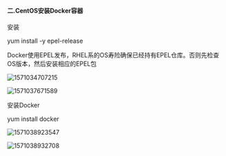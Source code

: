 #### 二.CentOS安装Docker容器

安装

yum install -y epel-release

Docker使用EPEL发布，RHEL系的OS寿险确保已经持有EPEL仓库。否则先检查OS版本，然后安装相应的EPEL包

![1571034707215](E:\Typora笔记\Pic\1571034707215.png)

![1571037671589](E:\Typora笔记\Pic\1571037671589.png)

安装Docker

yum install docker

![1571038923547](E:\Typora笔记\Pic\1571038923547.png)

![1571038932708](E:\Typora笔记\Pic\1571038932708.png)

